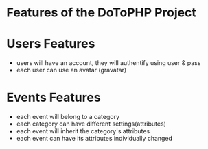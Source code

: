 Features of the DoToPHP Project
===============================



Users Features
=============================== 
* users will have an account, they will authentify using user & pass
* each user can use an avatar (gravatar)

Events Features
===============================
* each event will belong to a category
* each category can have different settings(attributes)
* each event will inherit the category's attributes
* each event can have its attributes individually changed
